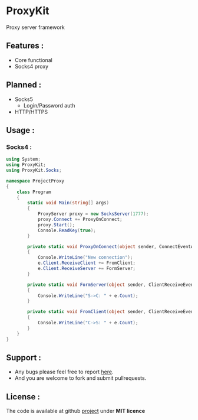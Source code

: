 ProxyKit
=================================

Proxy server framework

## Features :

- Core functional
- Socks4 proxy

## Planned :

- Socks5
    - Login/Password auth
- HTTP/HTTPS

## Usage :

### Socks4 :

```csharp
using System;
using ProxyKit;
using ProxyKit.Socks;

namespace ProjectProxy
{
    class Program
    {
        static void Main(string[] args)
        {
            ProxyServer proxy = new SocksServer(1777);
            proxy.Connect += ProxyOnConnect;
            proxy.Start();
            Console.ReadKey(true);
        }

        private static void ProxyOnConnect(object sender, ConnectEventArgs e)
        {
            Console.WriteLine("New connection");
            e.Client.ReceiveClient += FromClient;
            e.Client.ReceiveServer += FormServer;
        }

        private static void FormServer(object sender, ClientReceiveEventArgs e)
        {
            Console.WriteLine("S->C: " + e.Count);
        }

        private static void FromClient(object sender, ClientReceiveEventArgs e)
        {
            Console.WriteLine("C->S: " + e.Count);
        }
    }
}
```


## Support :

- Any bugs please feel free to report [here][issue].
- And you are welcome to fork and submit pullrequests.


## License :

The code is available at github [project][home] under **MIT licence**

 [home]: https://github.com/AlexYukikaze/ProxyKit
 [issue]: https://github.com/AlexYukikaze/ProxyKit/issues

